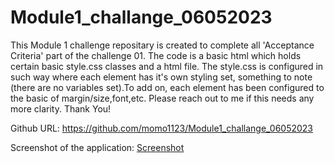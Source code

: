 # Module1_challange_06052023
This Module 1 challenge repositary is created to complete all 'Acceptance Criteria' part of the challenge 01. 
The code is a basic html which holds certain basic style.css classes and a html file. 
The style.css is configured in such way where each element has it's own styling set, something to note (there are no variables set).To add on, each element has been configured to the basic of margin/size,font,etc.
Please reach out to me if this needs any more clarity.
Thank You!

Github URL: https://github.com/momo1123/Module1_challange_06052023

Screenshot of the application: [Screenshot](../Module1_challange_06052023/02-Challenge/Develop/assets/images/mmohsin%20-%20Horiseon.png)




